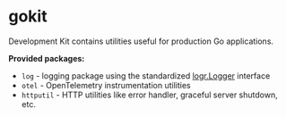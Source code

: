 # gokit

Development Kit contains utilities useful for production Go applications.

**Provided packages:**

- `log` - logging package using the standardized [logr.Logger](https://github.com/go-logr/logr) interface
- `otel` - OpenTelemetry instrumentation utilities
- `httputil` - HTTP utilities like error handler, graceful server shutdown, etc.
